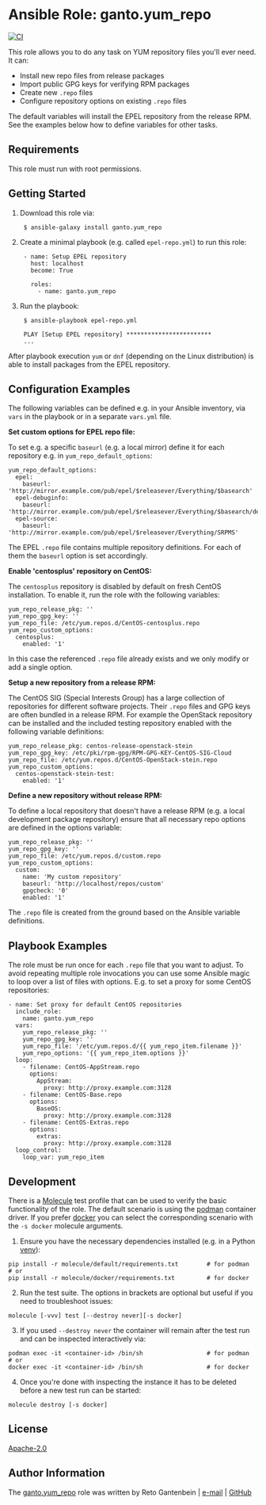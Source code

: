 Ansible Role: ganto.yum_repo
============================

[![CI](https://github.com/ganto/ansible-yum_repo/workflows/CI/badge.svg?event=push)](https://github.com/ganto/ansible-yum_repo/actions?query=workflow%3ACI)

This role allows you to do any task on YUM repository files you'll ever need. It can:

- Install new repo files from release packages
- Import public GPG keys for verifying RPM packages
- Create new `.repo` files
- Configure repository options on existing `.repo` files

The default variables will install the EPEL repository from the release RPM. See the examples below how to define variables for other tasks.


Requirements
------------

This role must run with root permissions.


Getting Started
---------------

1. Download this role via:

        $ ansible-galaxy install ganto.yum_repo

2. Create a minimal playbook (e.g. called `epel-repo.yml`) to run this role:

        - name: Setup EPEL repository
          host: localhost
          become: True

          roles:
            - name: ganto.yum_repo

3. Run the playbook:

        $ ansible-playbook epel-repo.yml

        PLAY [Setup EPEL repository] ************************
        ...


After playbook execution `yum` or `dnf` (depending on the Linux distribution) is able to install packages from the EPEL repository.


Configuration Examples
----------------------

The following variables can be defined e.g. in your Ansible inventory, via `vars` in the playbook or in a separate `vars.yml` file.

**Set custom options for EPEL repo file:**

To set e.g. a specific `baseurl` (e.g. a local mirror) define it for each repository e.g. in `yum_repo_default_options`:

    yum_repo_default_options:
      epel:
        baseurl: 'http://mirror.example.com/pub/epel/$releasever/Everything/$basearch'
      epel-debuginfo:
        baseurl: 'http://mirror.example.com/pub/epel/$releasever/Everything/$basearch/debug'
      epel-source:
        baseurl: 'http://mirror.example.com/pub/epel/$releasever/Everything/SRPMS'

The EPEL `.repo` file contains multiple repository definitions. For each of them the `baseurl` option is set accordingly.


**Enable 'centosplus' repository on CentOS:**

The `centosplus` repository is disabled by default on fresh CentOS installation. To enable it, run the role with the following variables:

    yum_repo_release_pkg: ''
    yum_repo_gpg_key: ''
    yum_repo_file: /etc/yum.repos.d/CentOS-centosplus.repo
    yum_repo_custom_options:
      centosplus:
        enabled: '1'

In this case the referenced `.repo` file already exists and we only modify or add a single option.


**Setup a new repository from a release RPM:**

The CentOS SIG (Special Interests Group) has a large collection of repositories for different software projects. Their `.repo` files and GPG keys are often bundled in a release RPM. For example the OpenStack repository can be installed and the included testing repository enabled with the following variable definitions:

    yum_repo_release_pkg: centos-release-openstack-stein
    yum_repo_gpg_key: /etc/pki/rpm-gpg/RPM-GPG-KEY-CentOS-SIG-Cloud
    yum_repo_file: /etc/yum.repos.d/CentOS-OpenStack-stein.repo
    yum_repo_custom_options:
      centos-openstack-stein-test:
        enabled: '1'


**Define a new repository without release RPM:**

To define a local repository that doesn't have a release RPM (e.g. a local development package repository) ensure that all necessary repo options are defined in the options variable:

    yum_repo_release_pkg: ''
    yum_repo_gpg_key: ''
    yum_repo_file: /etc/yum.repos.d/custom.repo
    yum_repo_custom_options:
      custom:
        name: 'My custom repository'
        baseurl: 'http://localhost/repos/custom'
        gpgcheck: '0'
        enabled: '1'

The `.repo` file is created from the ground based on the Ansible variable definitions.


Playbook Examples
-----------------

The role must be run once for each `.repo` file that you want to adjust. To avoid repeating multiple role invocations you can use some Ansible magic to loop over a list of files with options. E.g. to set a proxy for some CentOS repositories:

    - name: Set proxy for default CentOS repositories
      include_role:
        name: ganto.yum_repo
      vars:
        yum_repo_release_pkg: ''
        yum_repo_gpg_key: ''
        yum_repo_file: '/etc/yum.repos.d/{{ yum_repo_item.filename }}'
        yum_repo_options: '{{ yum_repo_item.options }}'
      loop:
        - filename: CentOS-AppStream.repo
          options:
            AppStream:
              proxy: http://proxy.example.com:3128
        - filename: CentOS-Base.repo
          options:
            BaseOS:
              proxy: http://proxy.example.com:3128
        - filename: CentOS-Extras.repo
          options:
            extras:
              proxy: http://proxy.example.com:3128
      loop_control:
        loop_var: yum_repo_item


Development
-----------

There is a [Molecule](https://molecule.readthedocs.io/) test profile that can be used to verify the basic functionality of the role. The default scenario is
using the [podman](https://podman.io/) container driver. If you prefer [docker](https://www.docker.com/) you can select the corresponding scenario with the `-s docker` molecule arguments.

1. Ensure you have the necessary dependencies installed (e.g. in a Python [venv](https://docs.python.org/3/tutorial/venv.html)):
```
pip install -r molecule/default/requirements.txt        # for podman
# or
pip install -r molecule/docker/requirements.txt         # for docker
```
2. Run the test suite. The options in brackets are optional but useful if you need to troubleshoot issues:
```
molecule [-vvv] test [--destroy never][-s docker]
```
3. If you used `--destroy never` the container will remain after the test run and can be inspected interactively via:
```
podman exec -it <container-id> /bin/sh                  # for podman
# or
docker exec -it <container-id> /bin/sh                  # for docker
```
4. Once you're done with inspecting the instance it has to be deleted before a new test run can be started:
```
molecule destroy [-s docker]
```


License
-------

[Apache-2.0](https://spdx.org/licenses/Apache-2.0.html)


Author Information
------------------

The [ganto.yum_repo](https://galaxy.ansible.com/ganto/yum_repo) role was written by Reto Gantenbein | [e-mail](mailto:reto.gantenbein@linuxmonk.ch) | [GitHub](https://github.com/ganto)
